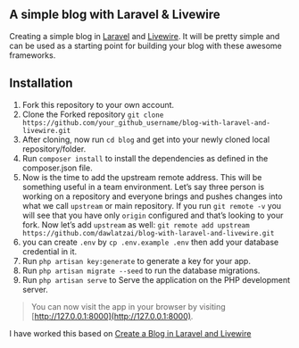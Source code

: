 ## A simple blog with Laravel & Livewire

<p>
Creating a simple blog in <a href="https://travis-ci.org/laravel/framework">Laravel</a> and <a href="https://laravel-livewire.com/">Livewire</a>. It will be pretty simple and can be used as a starting point for building your blog with these awesome frameworks.
</p>

## Installation

1. Fork this repository to your own account.
2. Clone the Forked repository
   `git clone https://github.com/your_github_username/blog-with-laravel-and-livewire.git`
3. After cloning, now run `cd blog` and get into your newly cloned local
   repository/folder.
4. Run `composer install` to install the dependencies as defined in the
   composer.json file.
5. Now is the time to add the upstream remote address. This will be something
   useful in a team environment. Let’s say three person is working on a
   repository and everyone brings and pushes changes into what we call
   `upstream` or main repository. If you run `git remote -v` you will see that
   you have only `origin` configured and that’s looking to your fork. Now let’s
   add `upstream` as well:
   `git remote add upstream https://github.com/dawlatzai/blog-with-laravel-and-livewire.git`
6. you can create `.env` by `cp .env.example .env` then add your database
   credential in it.
7. Run `php artisan key:generate` to generate a key for your app.
8. Run `php artisan migrate --seed` to run the database migrations.
9. Run `php artisan serve` to Serve the application on the PHP development
   server.

> You can now visit the app in your browser by visiting
> [http://127.0.0.1:8000](http://127.0.0.1:8000).

<p>I have worked this based on <a href="https://api.daily.dev/r/Bw56vaPkL">Create a Blog in Laravel and Livewire</a></p>
